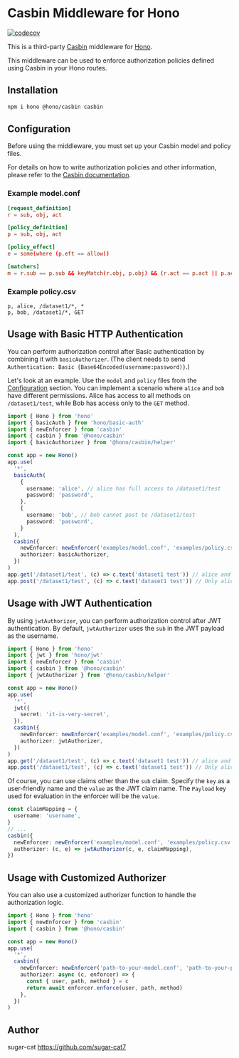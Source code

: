 # Casbin Middleware for Hono

[![codecov](https://codecov.io/github/honojs/middleware/graph/badge.svg?flag=casbin)](https://codecov.io/github/honojs/middleware)

This is a third-party [Casbin](https://casbin.org) middleware for [Hono](https://github.com/honojs/hono).

This middleware can be used to enforce authorization policies defined using Casbin in your Hono routes.

## Installation

```bash
npm i hono @hono/casbin casbin
```

## Configuration

Before using the middleware, you must set up your Casbin model and policy files.

For details on how to write authorization policies and other information, please refer to the [Casbin documentation](https://casbin.org/).

### Example model.conf

```conf
[request_definition]
r = sub, obj, act

[policy_definition]
p = sub, obj, act

[policy_effect]
e = some(where (p.eft == allow))

[matchers]
m = r.sub == p.sub && keyMatch(r.obj, p.obj) && (r.act == p.act || p.act == "*")
```

### Example policy.csv

```csv
p, alice, /dataset1/*, *
p, bob, /dataset1/*, GET
```

## Usage with Basic HTTP Authentication

You can perform authorization control after Basic authentication by combining it with `basicAuthorizer`.
(The client needs to send `Authentication: Basic {Base64Encoded(username:password)}`.)

Let's look at an example.
Use the `model` and `policy` files from the [Configuration](#configuration) section.
You can implement a scenario where `alice` and `bob` have different permissions. Alice has access to all methods on `/dataset1/test`, while Bob has access only to the `GET` method.

```ts
import { Hono } from 'hono'
import { basicAuth } from 'hono/basic-auth'
import { newEnforcer } from 'casbin'
import { casbin } from '@hono/casbin'
import { basicAuthorizer } from '@hono/casbin/helper'

const app = new Hono()
app.use(
  '*',
  basicAuth(
    {
      username: 'alice', // alice has full access to /dataset1/test
      password: 'password',
    },
    {
      username: 'bob', // bob cannot post to /dataset1/test
      password: 'password',
    }
  ),
  casbin({
    newEnforcer: newEnforcer('examples/model.conf', 'examples/policy.csv'),
    authorizer: basicAuthorizer,
  })
)
app.get('/dataset1/test', (c) => c.text('dataset1 test')) // alice and bob can access /dataset1/test
app.post('/dataset1/test', (c) => c.text('dataset1 test')) // Only alice can access /dataset1/test
```

## Usage with JWT Authentication

By using `jwtAuthorizer`, you can perform authorization control after JWT authentication.
By default, `jwtAuthorizer` uses the `sub` in the JWT payload as the username.

```ts
import { Hono } from 'hono'
import { jwt } from 'hono/jwt'
import { newEnforcer } from 'casbin'
import { casbin } from '@hono/casbin'
import { jwtAuthorizer } from '@hono/casbin/helper'

const app = new Hono()
app.use(
  '*',
  jwt({
    secret: 'it-is-very-secret',
  }),
  casbin({
    newEnforcer: newEnforcer('examples/model.conf', 'examples/policy.csv'),
    authorizer: jwtAuthorizer,
  })
)
app.get('/dataset1/test', (c) => c.text('dataset1 test')) // alice and bob can access /dataset1/test
app.post('/dataset1/test', (c) => c.text('dataset1 test')) // Only alice can access /dataset1/test
```

Of course, you can use claims other than the `sub` claim.
Specify the `key` as a user-friendly name and the `value` as the JWT claim name. The `Payload` key used for evaluation in the enforcer will be the `value`.

```ts
const claimMapping = {
  username: 'username',
}
// ...
casbin({
  newEnforcer: newEnforcer('examples/model.conf', 'examples/policy.csv'),
  authorizer: (c, e) => jwtAuthorizer(c, e, claimMapping),
})
```

## Usage with Customized Authorizer

You can also use a customized authorizer function to handle the authorization logic.

```ts
import { Hono } from 'hono'
import { newEnforcer } from 'casbin'
import { casbin } from '@hono/casbin'

const app = new Hono()
app.use(
  '*',
  casbin({
    newEnforcer: newEnforcer('path-to-your-model.conf', 'path-to-your-policy.csv'),
    authorizer: async (c, enforcer) => {
      const { user, path, method } = c
      return await enforcer.enforce(user, path, method)
    },
  })
)
```

## Author

sugar-cat https://github.com/sugar-cat7
